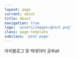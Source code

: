 ```yaml
---
layout: page
current: about
title: About
navigation: true
logo: 'assets/images/ghost.png'
class: page-template
subclass: 'post page'
---
```


마이블로그 및 빅데이터 공부all
